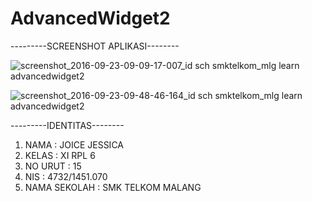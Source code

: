 # AdvancedWidget2
---------SCREENSHOT APLIKASI--------

![screenshot_2016-09-23-09-09-17-007_id sch smktelkom_mlg learn advancedwidget2](https://cloud.githubusercontent.com/assets/22056134/18772744/a32d65ce-8173-11e6-81ea-9f76a957c949.png)

![screenshot_2016-09-23-09-48-46-164_id sch smktelkom_mlg learn advancedwidget2](https://cloud.githubusercontent.com/assets/22056134/18772745/a395a2b0-8173-11e6-93c4-85352a2fe939.png)

---------IDENTITAS--------
<ol>
<li>NAMA : JOICE JESSICA</li>
<li>KELAS : XI RPL 6</li>
<li>NO URUT : 15 </li>
<li>NIS : 4732/1451.070 </li>
<li>NAMA SEKOLAH : SMK TELKOM MALANG </li>
</ol>
